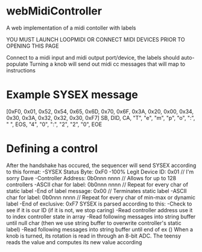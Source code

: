 # webMidiController
A web implementation of a midi contoller with labels 

YOU MUST LAUNCH LOOPMIDI OR CONNECT MIDI DEVICES PRIOR TO OPENING THIS PAGE

Connect to a midi input and midi output port/device, the labels should auto-populate
Turning a knob will send out midi cc messages that will map to instructions

# Example SYSEX message
[0xF0, 0x01, 0x52, 0x54, 0x65, 0x6D, 0x70, 0x6F, 0x3A, 0x20, 0x00, 0x34, 0x30, 0x3A, 0x32, 0x32, 0x30, 0xF7]
   SB,  DID,   CA,  "T",  "e",  "m",  "p",  "o",  ":",  " ",  EOS,  "4",  "0",  ":",  "2",  "2",  "0",  EOE

# Defining a control
After the handshake has occured, the sequencer will send SYSEX according to this format:
-SYSEX Status Byte:    0xF0
-100% Legit Device ID: 0x01         // I'm sorry Dave
-Controller Address:   0b0nnn nnnn  // Allows for up to 128 controllers
-ASCII char for label: 0b0nnn nnnn  // Repeat for every char of static label
-End of label message: 0x00         // Terminates static label
-ASCII char for label: 0b0nnn nnnn  // Repeat for every char of min-max or dynamic label
-End of exclusive:     0xF7
SYSEX is parsed according to this:
-Check to see if it is our ID (if it is not, we stop caring)
-Read controller address use it to index controller state in array
-Read following messages into string buffer until null char (then we use string buffer to overwrite controller's static label)
-Read following messages into string buffer until end of ex ()
When a knob is turned, its rotation is read in through an 8-bit ADC. The teensy reads the value and computes its new value according

